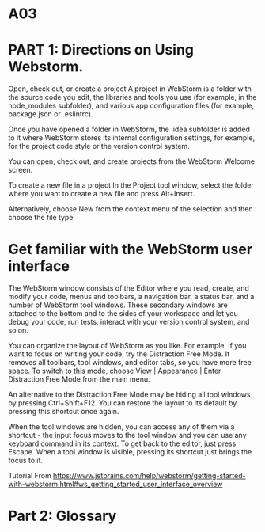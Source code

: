 # A03
# PART 1: Directions on Using Webstorm.

Open, check out, or create a project﻿
A project in WebStorm is a folder with the source code you edit, the libraries and tools you use (for example, in the node_modules subfolder), and various app configuration files (for example, package.json or .eslintrc).

Once you have opened a folder in WebStorm, the .idea subfolder is added to it where WebStorm stores its internal configuration settings, for example, for the project code style or the version control system.

You can open, check out, and create projects from the WebStorm Welcome screen.


To create a new file in a project
In the Project tool window, select the folder where you want to create a new file and press Alt+Insert.

Alternatively, choose New from the context menu of the selection and then choose the file type


# Get familiar with the WebStorm user interface
The WebStorm window consists of the Editor where you read, create, and modify your code, menus and toolbars, a navigation bar, a status bar, and a number of WebStorm tool windows. These secondary windows are attached to the bottom and to the sides of your workspace and let you debug your code, run tests, interact with your version control system, and so on.

You can organize the layout of WebStorm as you like. For example, if you want to focus on writing your code, try the Distraction Free Mode. It removes all toolbars, tool windows, and editor tabs, so you have more free space. To switch to this mode, choose View | Appearance | Enter Distraction Free Mode from the main menu.

An alternative to the Distraction Free Mode may be hiding all tool windows by pressing Ctrl+Shift+F12. You can restore the layout to its default by pressing this shortcut once again.

When the tool windows are hidden, you can access any of them via a shortcut - the input focus moves to the tool window and you can use any keyboard command in its context. To get back to the editor, just press Escape. When a tool window is visible, pressing its shortcut just brings the focus to it.

Tutorial From https://www.jetbrains.com/help/webstorm/getting-started-with-webstorm.html#ws_getting_started_user_interface_overview

# Part 2: Glossary
